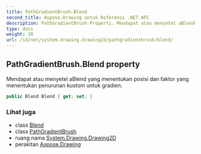 ```yaml
---
title: PathGradientBrush.Blend
second_title: Aspose.Drawing untuk Referensi .NET API
description: PathGradientBrush Properti. Mendapat atau menyetel aBlend yang menentukan posisi dan faktor yang menentukan penurunan kustom untuk gradien.
type: docs
weight: 20
url: /id/net/system.drawing.drawing2d/pathgradientbrush/blend/
---
```

## PathGradientBrush.Blend property

Mendapat atau menyetel aBlend yang menentukan posisi dan faktor yang menentukan penurunan kustom untuk gradien.

```csharp
public Blend Blend { get; set; }
```

### Lihat juga

* class [Blend](../../blend/)
* class [PathGradientBrush](../)
* ruang nama [System.Drawing.Drawing2D](../../pathgradientbrush/)
* perakitan [Aspose.Drawing](../../../)


